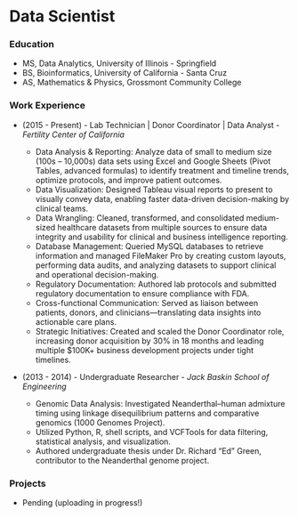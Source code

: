 # Data Scientist

### Education
* MS, Data Analytics, University of Illinois - Springfield
* BS, Bioinformatics, University of California - Santa Cruz
* AS, Mathematics & Physics, Grossmont Community College


### Work Experience
* (2015 - Present) - Lab Technician | Donor Coordinator | Data Analyst - _Fertility Center of California_
  - Data Analysis & Reporting: Analyze data of small to medium size (100s – 10,000s) data sets using Excel and Google Sheets (Pivot Tables, advanced formulas) to identify treatment and timeline trends, optimize protocols, and improve patient outcomes.
  - Data Visualization: Designed Tableau visual reports to present to visually convey data, enabling faster data-driven decision-making by clinical teams.
  - Data Wrangling: Cleaned, transformed, and consolidated medium-sized healthcare datasets from multiple sources to ensure data integrity and usability for clinical and business intelligence reporting.
  - Database Management: Queried MySQL databases to retrieve information and managed FileMaker Pro by creating custom layouts, performing data audits, and analyzing datasets to support clinical and operational decision-making.
  - Regulatory Documentation: Authored lab protocols and submitted regulatory documentation to ensure compliance with FDA.
  - Cross-functional Communication: Served as liaison between patients, donors, and clinicians—translating data insights into actionable care plans.
  - Strategic Initiatives: Created and scaled the Donor Coordinator role, increasing donor acquisition by 30% in 18 months and leading multiple $100K+ business development projects under tight timelines.

* (2013 - 2014) - Undergraduate Researcher - _Jack Baskin School of Engineering_
  - Genomic Data Analysis: Investigated Neanderthal–human admixture timing using linkage disequilibrium patterns and comparative genomics (1000 Genomes Project).
  - Utilized Python, R, shell scripts, and VCFTools for data filtering, statistical analysis, and visualization.
  - Authored undergraduate thesis under Dr. Richard “Ed” Green, contributor to the Neanderthal genome project.


### Projects
* Pending (uploading in progress!)
